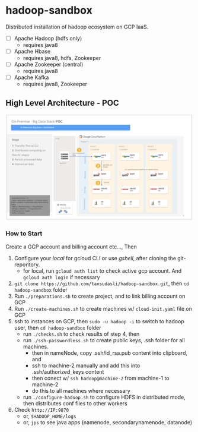 # hadoop-sandbox

Distributed installation of hadoop ecosystem on GCP IaaS.

- [ ] Apache Hadoop (hdfs only)
    - requires java8
- [ ] Apache Hbase 
    - requires java8, hdfs, Zookeeper
- [ ] Apache Zookeeper (central)
    - requires java8
- [ ] Apache Kafka
    - requires java8, Zookeeper


## High Level Architecture - POC
   
![Image](doc/hadoop-ecosystem-architecture.png)

### How to Start

Create a GCP account and billing account etc..., Then

1. Configure your _local_ for gcloud CLI or use _gshell_, after cloning the git-reporitory.
    - for local, run `gcloud auth list` to check active gcp account. And `gcloud auth login` if necessary
2. `git clone https://github.com/tansudasli/hadoop-sandbox.git`, then `cd hadoop-sandbox` folder
3. Run `./preparations.sh` to create project, and to link billing account on GCP
4. Run `./create-machines.sh` to create machines w/ `cloud-init.yaml` file on GCP
5. ssh to instances on GCP, then `sudo -u hadoop -i` to switch to hadoop user, then `cd hadoop-sandbox` folder
    - run `./checks.sh` to check results of step 4, then
    - run `./ssh-passwordless.sh` to create public keys, .ssh folder for all machines.
        - then in nameNode, copy .ssh/id_rsa.pub content into clipboard, and 
        - ssh to machine-2 manually and add this into .ssh/authorized_keys content
        - then conect w/ `ssh hadoop@machine-2` from machine-1 to machine-2
        - do this to all machines where necessary
    - run `./configure-hadoop.sh` to configure HDFS in distributed mode, then distributes conf files to other workers
6. Check `http://IP:9870`
    - or, `$HADOOP_HOME/logs`
    - or, `jps` to see java apps (namenode, secondarynamenode, datanode)
